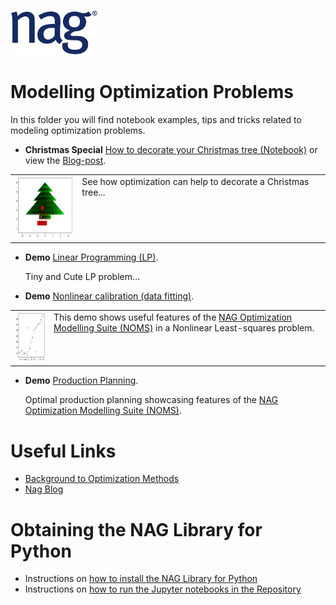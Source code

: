 [![NAG Logo](../../nag_logo.png)](https://www.nag.com)

# Modelling Optimization Problems

In this folder you will find notebook examples, tips and tricks related to modeling optimization problems.

* **Christmas Special** [How to decorate your Christmas tree (Notebook)](christmas_demo.ipynb) 
   or view the [Blog-post](https://www.nag.com/blog/optcorner-christmas-edition).
<table><tr>

<td><a href="christmas_demo.ipynb">
<img src="../images/xmas_tree.png" 
width="100" height="100px" alt="Xmas Tree Plot"/></a></td>

<td valign="top">See how optimization can help to decorate a Christmas tree...</td>
</tr></table>  
   
   
* **Demo** [Linear Programming (LP)](LP_demo.ipynb).
   
   Tiny and Cute LP problem...
* **Demo** [Nonlinear calibration (data fitting)](handle_disable_ex.ipynb). 
<table><tr>
<td><a href="handle_disable_ex.ipynb">
<img src="../images/nlls.png" 
width="100" height="80px" alt="Data fitting Plot"/></a></td>
   
<td valign="top">This demo shows useful features of the <a href="https://www.nag.com/numeric/nl/nagdoc_latest/flhtml/e04/e04intro.html#optsuite">NAG Optimization Modelling Suite (NOMS)</a> in a Nonlinear Least-squares problem.</td>
   
</tr></table>  
   
   
* **Demo** [Production Planning](production_planning.ipynb).
 
   Optimal production planning showcasing features of the [NAG Optimization Modelling Suite (NOMS)](https://www.nag.com/numeric/nl/nagdoc_latest/flhtml/e04/e04intro.html#optsuite).
 
# Useful Links
* [Background to Optimization Methods](https://www.nag.com/numeric/nl/nagdoc_latest/flhtml/e04/e04intro.html#algorithms)
* [Nag Blog](https://www.nag.com/content/nag-blog)

<!-- When ready add links?
* Blog-post: Introducing the NAG Optimization Modelling Suite (NOMS)
* The right tool for the job I – matching problem with optimizer
* Blog-post: The right tool for the job II - dense vs. sparse
--->

<!-- foot banner for commercial material -->

# Obtaining the NAG Library for Python

 * Instructions on [how to install the NAG Library for Python](../Readme.md#install)
 * Instructions on [how to run the Jupyter notebooks in the Repository](../Readme.md#jupyter)
